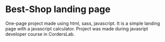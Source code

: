 # Best-Shop landing page
One-page project made using html, sass, javascript. It is a simple landing page with a javascript calculator.
Project was made during javasript developer course in CordersLab.

